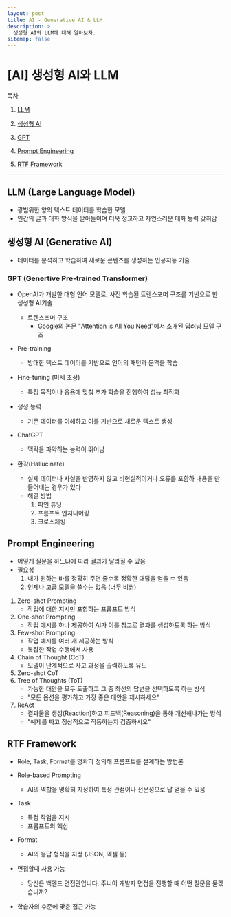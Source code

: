 ```yaml
---
layout: post
title: AI - Generative AI & LLM
description: >
  생성형 AI와 LLM에 대해 알아보자.
sitemap: false
---
```


# [AI] 생성형 AI와 LLM

목차

1. [LLM](#llm-large-language-model)

2. [생성형 AI](#생성형-ai-generative-ai)

3. [GPT](#gpt-genertive-pre-trained-transformer)

4. [Prompt Engineering](#prompt-engineering)

5. [RTF Framework](#rtf-framework)

---

## LLM (Large Language Model)

- 광범위한 양의 텍스트 데이터를 학습한 모델
- 인간의 글과 대화 방식을 받아들이며 더욱 정교하고 자연스러운 대화 능력 갖춰감

## 생성형 AI (Generative AI)

- 데이터를 분석하고 학습하여 새로운 콘텐츠를 생성하는 인공지능 기술

### GPT (Genertive Pre-trained Transformer)

- OpenAI가 개발한 대형 언어 모델로, 사전 학습된 트렌스포머 구조를 기반으로 한 생성형 AI기술
  - 트렌스포머 구조
    - Google의 논문 "Attention is All You Need"에서 소개된 딥러닝 모델 구조
- Pre-training
  - 방대한 텍스트 데이터를 기반으로 언어의 패턴과 문맥을 학습
- Fine-tuning (미세 조정)
  - 특정 목적이나 응용에 맞춰 추가 학습을 진행하여 성능 최적화
- 생성 능력

  - 기존 데이터를 이해하고 이를 기반으로 새로운 텍스트 생성

- ChatGPT

  - 맥락을 파악하는 능력이 뛰어남

- 환각(Hallucinate)
  - 실제 데이터나 사실을 반영하지 않고 비현실적이거나 오류를 포함하 내용을 만들어내는 경우가 있다
  - 해결 방법
    1. 파인 튜닝
    2. 프롬프트 엔지니어링
    3. 크로스체킹

## Prompt Engineering

- 어떻게 질문을 하느냐에 따라 결과가 달라질 수 있음
- 필요성
  1. 내가 원하는 바를 정확히 주면 줄수록 정확한 대답을 얻을 수 있음
  2. 언제나 고급 모델을 쓸수는 없음 (너무 비쌈)

1. Zero-shot Prompting
   - 작업에 대한 지시만 포함하는 프롬프트 방식
2. One-shot Prompting
   - 작업 예시를 하나 제공하여 AI가 이를 참고로 결과를 생성하도록 하는 방식
3. Few-shot Prompting
   - 작업 예시를 여러 개 제공하는 방식
   - 복잡한 작업 수행에서 사용
4. Chain of Thought (CoT)
   - 모델이 단계적으로 사고 과정을 출력하도록 유도
5. Zero-shot CoT
6. Tree of Thoughts (ToT)
   - 가능한 대안을 모두 도출하고 그 중 촤선의 답변을 선택하도록 하는 방식
   - "모든 옵션을 평가하고 가장 좋은 대안을 제시하세요"
7. ReAct
   - 결과물을 생성(Reaction)하고 피드백(Reasoning)을 통해 개선해나가는 방식
   - "예제를 짜고 정상적으로 작동하는지 검증하시오"

## RTF Framework

- Role, Task, Format를 명확히 정의해 프롬프트를 설계하는 방법론
- Role-based Prompting
  - AI의 역할을 명확히 지정하여 특정 관점이나 전문성으로 답 얻을 수 있음
- Task
  - 특정 작업을 지시
  - 프롬프트의 핵심
- Format

  - AI의 응답 형식을 지정 (JSON, 엑셀 등)

- 면접할때 사용 가능
  - 당신은 백엔드 면접관입니다. 주니어 개발자 면접을 진행할 때 어떤 질문을 묻겠습니까?
- 학습자의 수준에 맞춘 접근 가능

